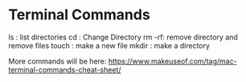 # Terminal Commands

ls : list directories
cd : Change Directory
rm -rf:  remove directory and remove files
touch : make a new file
mkdir : make a directory


More commands will be here: https://www.makeuseof.com/tag/mac-terminal-commands-cheat-sheet/
